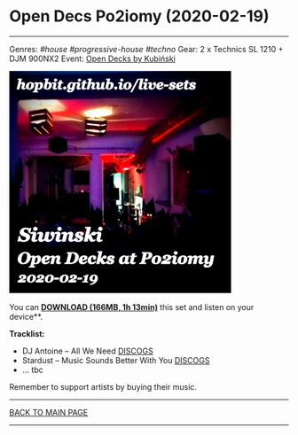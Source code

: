 # Open Decs Po2iomy (2020-02-19)

----

Genres: *#house* *#progressive-house* *#techno* 
Gear: 2 x Technics SL 1210 + DJM 900NX2
Event: [Open Decks by Kubiński](https://www.facebook.com/events/187620942553204)
  
[![Siwinski - Open Decks at Po2iomy (2020-02-19)](open-decks-po2iomy-2020-02-19_400x400.jpg)](https://1drv.ms/u/s!AmzuuXrjf51v3rxBj5cgeKr28D8qhA)  

You can [**DOWNLOAD (166MB, 1h 13min)**](https://1drv.ms/u/s!AmzuuXrjf51v3rxBj5cgeKr28D8qhA) 
this set and listen on your device**.

**Tracklist:**  
 
* DJ Antoine – All We Need [DISCOGS](https://www.discogs.com/DJ-Antoine-All-We-Need/release/406436)
* Stardust – Music Sounds Better With You [DISCOGS](https://www.discogs.com/Stardust-Music-Sounds-Better-With-You/release/4087)
* ... tbc

 
Remember to support artists by buying their music.

----

[BACK TO MAIN PAGE](../README.md)

---- 
